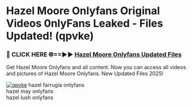 # Hazel Moore Onlyfans Original Videos 0nlyFans Leaked - Files Updated! (qpvke)

<h3>🔴 CLICK HERE 🌐==►► <a href="https://tinyurl.com/ms9xzufz" rel="nofollow">Hazel Moore Onlyfans Updated Files</a></h3>

Get Hazel Moore Onlyfans and all content. Now you can access all videos and pictures of Hazel Moore Onlyfans. New Updated Files 2025!

[![qpvke](https://i.imgur.com/PQ7UWWw.gif)](https://tinyurl.com/ms9xzufz)
hazel farrugia onlyfans<br>
hazel may onlyfans<br>
hazel lush onlyfans